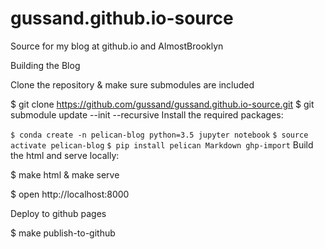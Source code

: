 # gussand.github.io-source
Source for my blog at github.io and AlmostBrooklyn


Building the Blog

Clone the repository & make sure submodules are included

$ git clone https://github.com/gussand/gussand.github.io-source.git
$ git submodule update --init --recursive
Install the required packages:

`$ conda create -n pelican-blog python=3.5 jupyter notebook`
`$ source activate pelican-blog`
`$ pip install pelican Markdown ghp-import`
Build the html and serve locally:

$ make html & make serve

$ open http://localhost:8000

Deploy to github pages

$ make publish-to-github

